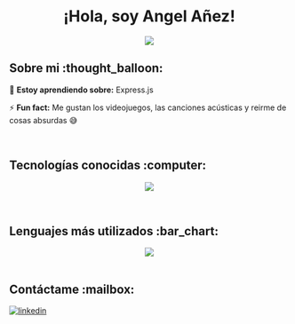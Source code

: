 <h1 align="center">¡Hola, soy Angel Añez!  </h1>
<p align="center">
  <a href="https://github.com/DenverCoder1/readme-typing-svg"><img src="https://readme-typing-svg.herokuapp.com?font=Time+New+Roman&color=%43C8BE25&size=25&center=true&vCenter=true&width=600&height=60&lines=Ingeniero+de+Sistemas;Curioso+por+Naturaleza;Programador+Apasionado"></a>
</p>
<h2>Sobre mi :thought_balloon: </h2>
<!--Intro start-->

<p align="left">

🌱 **Estoy aprendiendo sobre:** Express.js

⚡ **Fun fact:** Me gustan los videojuegos, las canciones acústicas y reirme de cosas absurdas :sweat_smile:
<!--Intro end-->
  </p>
<br>
<h2 >Tecnologías conocidas :computer: </h2>
<!--tech stack icons-->
<p align="center">
  <a href="https://skillicons.dev">
    <img src="https://skillicons.dev/icons?i=html,css,javascript,bootstrap,php,python,bash,git,github,nodejs" />
  </a>
</p>
<br>

<h2>Lenguajes más utilizados :bar_chart: </h2>
<div align="center">
  <img align="center" src="https://github-readme-stats.anuraghazra1.vercel.app/api/top-langs/?username=AngelAnez&theme=dark&hide_border=false&no-bg=true&no-frame=true&langs_count=10"/>
</div>
<br>

<h2>Contáctame :mailbox: </h2>
<div align="left">
  <a href="https://www.linkedin.com/in/angel-a%C3%B1ez-401a632a1/" target="_blank">
    <img src="https://img.shields.io/badge/LinkedIn-0077B5?style=for-the-badge&logo=linkedin&logoColor=white" alt=linkedin style="margin-bottom: 5px;"/>
  </a>
</div>
